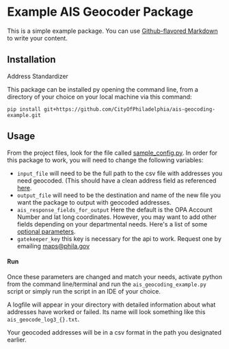 # Example AIS Geocoder Package

This is a simple example package. You can use
[Github-flavored Markdown](https://guides.github.com/features/mastering-markdown/)
to write your content.

## Installation
Address Standardizer

   This package can be installed py opening the command line, from a directory of your choice on your local machine via this command: 
 
    pip install git+https://github.com/CityOfPhiladelphia/ais-geocoding-example.git
    

## Usage
From the project files, look for the file called [sample_config.py](sample_config.py). In order for this package to work, you will need to change the following variables: 

- `input_file` will need to be the full path to the csv file with addresses you need geocoded. (This should have a clean address field as referenced [here](ais_geocoding_example_input.csv).
- `output_file` will need to be the destination and name of the new file you want the package to output with geocoded addresses.
- `ais_response_fields_for_output` Here the default is the OPA Account Number and lat long coordinates. However, you may want to add other fields depending on your departmental needs. Here's a list of some [optional parameters](https://github.com/CityOfPhiladelphia/ais/blob/master/docs/APIUSAGE.md#ais-feature-types). 
- `gatekeeper_key` this key is necessary for the api to work. Request one by emailing maps@phila.gov 


#### Run
Once these parameters are changed and match your needs, activate python from the command line/terminal and run the `ais_geocoding_example.py` script or  simply run the script in an IDE of your choice. 

A logfile will appear in your directory with detailed information about what addresses have worked or failed. Its name will look something like this `ais_geocode_log3_{}.txt`. 

Your geocoded addresses will be in a csv format in the path you designated earlier.  
